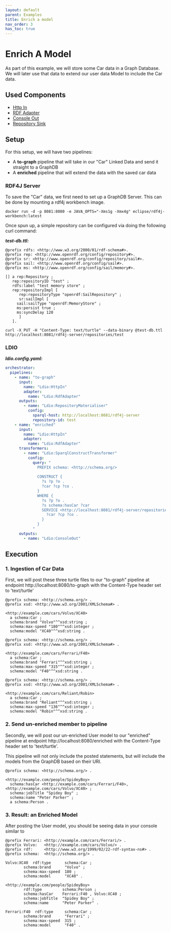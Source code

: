 ```yaml
---
layout: default
parent: Examples
title: Enrich a model
nav_order: 3
has_toc: true
---
```


# Enrich A Model

As part of this example, we will store some Car data in a Graph Database. 
We will later use that data to extend our user data Model to include the Car data.

## Used Components

- [Http In](../ldio-inputs/ldio-http-in)
- [RDF Adapter](../ldio-adapters/ldio-rdf-adapter.md)
- [Console Out](../ldio-outputs/ldio-console-out)
- [Repository Sink](../ldio-outputs/ldio-repository-sink)

## Setup

For this setup, we will have two pipelines:
- A **to-graph** pipeline that will take in our "Car" Linked Data and send it straight to a GraphDB
- A **enriched** pipeline that will extend the data with the saved car data

### RDF4J Server

To save the "Car" data, we first need to set up a GraphDB Server.
This can be done by mounting a rdf4j workbench image.

````shell
docker run -d -p 8081:8080 -e JAVA_OPTS="-Xms1g -Xmx4g" eclipse/rdf4j-workbench:latest
````

Once spun up, a simple repository can be configured via doing the following curl command:

***test-db.ttl:***
```ttl
@prefix rdfs: <http://www.w3.org/2000/01/rdf-schema#>.
@prefix rep: <http://www.openrdf.org/config/repository#>.
@prefix sr: <http://www.openrdf.org/config/repository/sail#>.
@prefix sail: <http://www.openrdf.org/config/sail#>.
@prefix ms: <http://www.openrdf.org/config/sail/memory#>.

[] a rep:Repository ;
   rep:repositoryID "test" ;
   rdfs:label "test memory store" ;
   rep:repositoryImpl [
      rep:repositoryType "openrdf:SailRepository" ;
      sr:sailImpl [
	 sail:sailType "openrdf:MemoryStore" ;
	 ms:persist true ;
	 ms:syncDelay 120
      ]
   ].
```

````shell
curl -X PUT -H "Content-Type: text/turtle" --data-binary @test-db.ttl http://localhost:8081/rdf4j-server/repositories/test
````

### LDIO

***ldio.config.yaml:***
```yaml
orchestrator:
  pipelines:
    - name: "to-graph"
      input:
        name: "Ldio:HttpIn"
        adapter:
          name: "Ldio:RdfAdapter"
      outputs:
        - name: "Ldio:RepositoryMaterialiser"
          config:
            sparql-host: http://localhost:8081/rdf4j-server
            repository-id: test
    - name: "enriched"
      input:
        name: "Ldio:HttpIn"
        adapter:
          name: "Ldio:RdfAdapter"
      transformers:
        - name: "Ldio:SparqlConstructTransformer"
          config:
            query: "
              PREFIX schema: <http://schema.org/>
            
              CONSTRUCT {
                ?s ?p ?o .
                ?car ?cp ?co .
              }
              WHERE { 
                ?s ?p ?o .
                ?s schema:hasCar ?car
                SERVICE <http://localhost:8081/rdf4j-server/repositories/test> { 
                  ?car ?cp ?co .
                }
              }
            "
      outputs:
        - name: "Ldio:ConsoleOut"
```

## Execution

### 1. Ingestion of Car Data

First, we will post these three turtle files to our "to-graph" pipeline at endpoint http://localhost:8080/to-graph 
with the Content-Type header set to 'text/turtle'

```ttl
@prefix schema: <http://schema.org/> .
@prefix xsd: <http://www.w3.org/2001/XMLSchema#> .

<http://example.com/cars/Volvo/XC40>
  a schema:Car ;
  schema:brand "Volvo"^^xsd:string ;
  schema:max-speed "180"^^xsd:integer ;
  schema:model "XC40"^^xsd:string .
```

```ttl
@prefix schema: <http://schema.org/> .
@prefix xsd: <http://www.w3.org/2001/XMLSchema#> .

<http://example.com/cars/Ferrari/F40>
  a schema:Car ;
  schema:brand "Ferrari"^^xsd:string ;
  schema:max-speed "315"^^xsd:integer ;
  schema:model "F40"^^xsd:string .
```

```ttl
@prefix schema: <http://schema.org/> .
@prefix xsd: <http://www.w3.org/2001/XMLSchema#> .

<http://example.com/cars/Reliant/Robin>
  a schema:Car ;
  schema:brand "Reliant"^^xsd:string ;
  schema:max-speed "136"^^xsd:integer ;
  schema:model "Robin"^^xsd:string .
```

### 2. Send un-enriched member to pipeline

Secondly, we will post our un-enriched User model to our "enriched" pipeline at endpoint http://localhost:8080/enriched
with the Content-Type header set to 'text/turtle'.

This pipeline will not only include the posted statements, but will include the models from the GraphDB based on their URI.

```ttl
@prefix schema: <http://schema.org/> .

<http://example.com/people/SpideyBoy>
  schema:hasCar <http://example.com/cars/Ferrari/F40>, <http://example.com/cars/Volvo/XC40> ;
  schema:jobTitle "Spidey Boy" ;
  schema:name "Peter Parker" ;
  a schema:Person .
```

### 3. Result: an Enriched Model

After posting the User model, you should be seeing data in your console similar to
```ttl
@prefix Ferrari: <http://example.com/cars/Ferrari/> .
@prefix Volvo:   <http://example.com/cars/Volvo/> .
@prefix rdf:     <http://www.w3.org/1999/02/22-rdf-syntax-ns#> .
@prefix schema:  <http://schema.org/> .

Volvo:XC40  rdf:type      schema:Car ;
        schema:brand      "Volvo" ;
        schema:max-speed  180 ;
        schema:model      "XC40" .

<http://example.com/people/SpideyBoy>
        rdf:type         schema:Person ;
        schema:hasCar    Ferrari:F40 , Volvo:XC40 ;
        schema:jobTitle  "Spidey Boy" ;
        schema:name      "Peter Parker" .

Ferrari:F40  rdf:type     schema:Car ;
        schema:brand      "Ferrari" ;
        schema:max-speed  315 ;
        schema:model      "F40" .
```